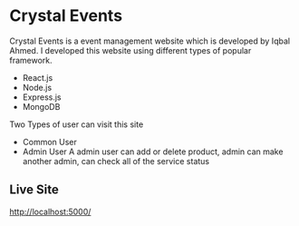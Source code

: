 
# Crystal Events
Crystal Events is a event management website which is developed by Iqbal Ahmed. I developed this website using different types of popular framework.

* React.js
* Node.js
* Express.js
* MongoDB

Two Types of user can visit this site
* Common User
* Admin User
A admin user can add or delete product, admin can make another admin, can check all of the service status
## Live Site
[http://localhost:5000/](http://localhost:5000/)